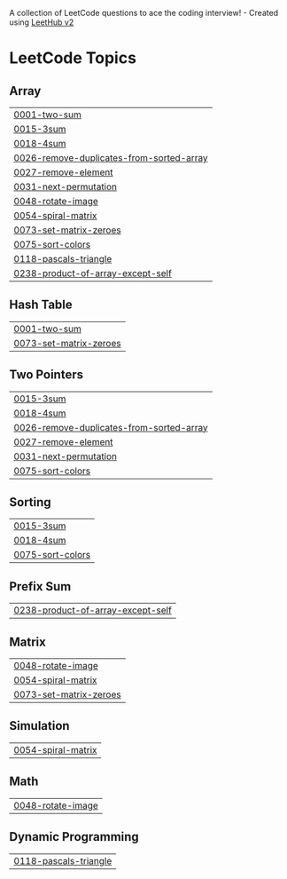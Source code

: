 A collection of LeetCode questions to ace the coding interview! - Created using [LeetHub v2](https://github.com/arunbhardwaj/LeetHub-2.0)
<!---LeetCode Topics Start-->
# LeetCode Topics
## Array
|  |
| ------- |
| [0001-two-sum](https://github.com/Rupak-18/DSA-Array/tree/master/0001-two-sum) |
| [0015-3sum](https://github.com/Rupak-18/DSA-Array/tree/master/0015-3sum) |
| [0018-4sum](https://github.com/Rupak-18/DSA-Array/tree/master/0018-4sum) |
| [0026-remove-duplicates-from-sorted-array](https://github.com/Rupak-18/DSA-Array/tree/master/0026-remove-duplicates-from-sorted-array) |
| [0027-remove-element](https://github.com/Rupak-18/DSA-Array/tree/master/0027-remove-element) |
| [0031-next-permutation](https://github.com/Rupak-18/DSA-Array/tree/master/0031-next-permutation) |
| [0048-rotate-image](https://github.com/Rupak-18/DSA-Array/tree/master/0048-rotate-image) |
| [0054-spiral-matrix](https://github.com/Rupak-18/DSA-Array/tree/master/0054-spiral-matrix) |
| [0073-set-matrix-zeroes](https://github.com/Rupak-18/DSA-Array/tree/master/0073-set-matrix-zeroes) |
| [0075-sort-colors](https://github.com/Rupak-18/DSA-Array/tree/master/0075-sort-colors) |
| [0118-pascals-triangle](https://github.com/Rupak-18/DSA-Array/tree/master/0118-pascals-triangle) |
| [0238-product-of-array-except-self](https://github.com/Rupak-18/DSA-Array/tree/master/0238-product-of-array-except-self) |
## Hash Table
|  |
| ------- |
| [0001-two-sum](https://github.com/Rupak-18/DSA-Array/tree/master/0001-two-sum) |
| [0073-set-matrix-zeroes](https://github.com/Rupak-18/DSA-Array/tree/master/0073-set-matrix-zeroes) |
## Two Pointers
|  |
| ------- |
| [0015-3sum](https://github.com/Rupak-18/DSA-Array/tree/master/0015-3sum) |
| [0018-4sum](https://github.com/Rupak-18/DSA-Array/tree/master/0018-4sum) |
| [0026-remove-duplicates-from-sorted-array](https://github.com/Rupak-18/DSA-Array/tree/master/0026-remove-duplicates-from-sorted-array) |
| [0027-remove-element](https://github.com/Rupak-18/DSA-Array/tree/master/0027-remove-element) |
| [0031-next-permutation](https://github.com/Rupak-18/DSA-Array/tree/master/0031-next-permutation) |
| [0075-sort-colors](https://github.com/Rupak-18/DSA-Array/tree/master/0075-sort-colors) |
## Sorting
|  |
| ------- |
| [0015-3sum](https://github.com/Rupak-18/DSA-Array/tree/master/0015-3sum) |
| [0018-4sum](https://github.com/Rupak-18/DSA-Array/tree/master/0018-4sum) |
| [0075-sort-colors](https://github.com/Rupak-18/DSA-Array/tree/master/0075-sort-colors) |
## Prefix Sum
|  |
| ------- |
| [0238-product-of-array-except-self](https://github.com/Rupak-18/DSA-Array/tree/master/0238-product-of-array-except-self) |
## Matrix
|  |
| ------- |
| [0048-rotate-image](https://github.com/Rupak-18/DSA-Array/tree/master/0048-rotate-image) |
| [0054-spiral-matrix](https://github.com/Rupak-18/DSA-Array/tree/master/0054-spiral-matrix) |
| [0073-set-matrix-zeroes](https://github.com/Rupak-18/DSA-Array/tree/master/0073-set-matrix-zeroes) |
## Simulation
|  |
| ------- |
| [0054-spiral-matrix](https://github.com/Rupak-18/DSA-Array/tree/master/0054-spiral-matrix) |
## Math
|  |
| ------- |
| [0048-rotate-image](https://github.com/Rupak-18/DSA-Array/tree/master/0048-rotate-image) |
## Dynamic Programming
|  |
| ------- |
| [0118-pascals-triangle](https://github.com/Rupak-18/DSA-Array/tree/master/0118-pascals-triangle) |
<!---LeetCode Topics End-->